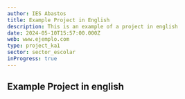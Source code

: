 ```yaml
---
author: IES Abastos
title: Example Project in English
description: This is an example of a project in english
date: 2024-05-10T15:57:00.000Z
web: www.ejemplo.com
type: project_ka1
sector: sector_escolar
inProgress: true
---
```


## Example Project in english
